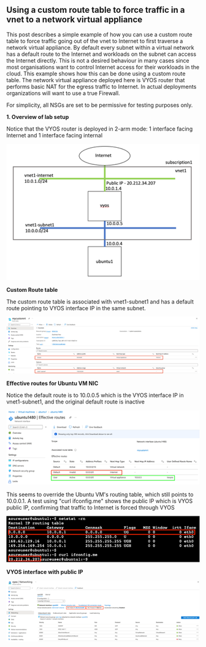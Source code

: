 ## Using a custom route table to force traffic in a vnet to a network virtual appliance

This post describes a simple example of how you can use a custom route table to force traffic going out of the vnet to Internet to first traverse a network virtual appliance. By default every subnet within a virtual network has a default route to the Internet and workloads on the subnet can access the Internet directly. This is not a desired behaviour in many cases since most organisations want to control Internet access for their workloads in the cloud. This example shows how this can be done using a custom route table. The network virtual appliance deployed here is VYOS router that performs basic NAT for the egress traffic to Internet. In actual deployments organizations will want to use a true Firewall.

For simplicity, all NSGs are set to be permissive for testing purposes only.


**1. Overview of lab setup**

Notice that the VYOS router is deployed in 2-arm mode: 1 interface facing Internet and 1 interface facing internal

![azure1rt](https://github.com/chianw/chianw/blob/main/azure1rt.png)  


**Custom Route table**

The custom route table is associated with vnet1-subnet1 and has a default route pointing to VYOS interface IP in the same subnet.

![azure2rt](https://github.com/chianw/chianw/blob/main/azure2rt.png)


**Effective routes for Ubuntu VM NIC**

Notice the default route is to 10.0.0.5 which is the VYOS interface IP in vnet1-subnet1, and the original default route is inactive

![azure3rt](https://github.com/chianw/chianw/blob/main/azure3rt.png)


This seems to override the Ubuntu VM's routing table, which still points to 10.0.0.1. A test using "curl ifconfig.me" shows the public IP which is VYOS public IP, confirming that traffic to Internet is forced through VYOS

![azure9rt](https://github.com/chianw/chianw/blob/main/azure9rt.png)

**VYOS interface with public IP**

![azure4rt](https://github.com/chianw/chianw/blob/main/azure4rt.png)
